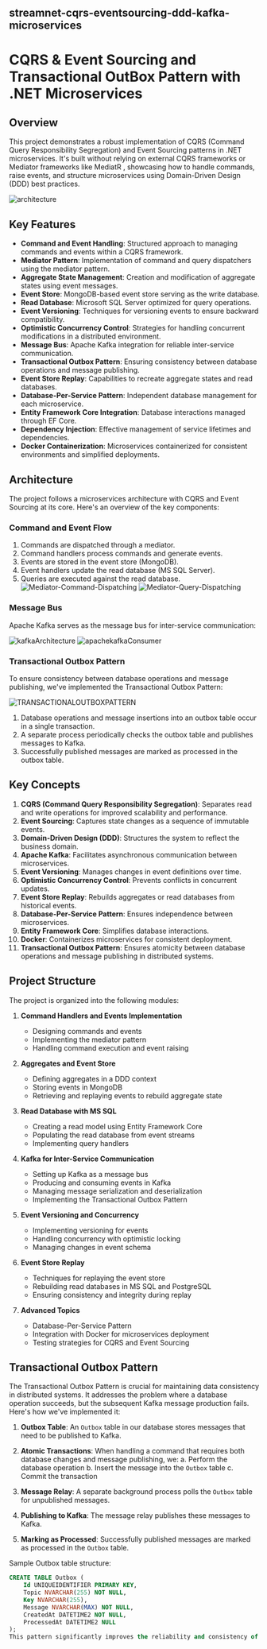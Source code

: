 ## streamnet-cqrs-eventsourcing-ddd-kafka-microservices

# CQRS &  Event Sourcing and Transactional OutBox Pattern with .NET Microservices

## Overview

This project demonstrates a robust implementation of CQRS (Command Query Responsibility Segregation) and Event Sourcing patterns in .NET microservices. It's built without relying on external CQRS frameworks or Mediator frameworks like MediatR , showcasing how to handle commands, raise events, and structure microservices using Domain-Driven Design (DDD) best practices.

![architecture](https://github.com/user-attachments/assets/1883fce9-0113-4b90-bf09-a87c2e8a67a4)

## Key Features

- **Command and Event Handling**: Structured approach to managing commands and events within a CQRS framework.
- **Mediator Pattern**: Implementation of command and query dispatchers using the mediator pattern.
- **Aggregate State Management**: Creation and modification of aggregate states using event messages.
- **Event Store**: MongoDB-based event store serving as the write database.
- **Read Database**: Microsoft SQL Server optimized for query operations.
- **Event Versioning**: Techniques for versioning events to ensure backward compatibility.
- **Optimistic Concurrency Control**: Strategies for handling concurrent modifications in a distributed environment.
- **Message Bus**: Apache Kafka integration for reliable inter-service communication.
- **Transactional Outbox Pattern**: Ensuring consistency between database operations and message publishing.
- **Event Store Replay**: Capabilities to recreate aggregate states and read databases.
- **Database-Per-Service Pattern**: Independent database management for each microservice.
- **Entity Framework Core Integration**: Database interactions managed through EF Core.
- **Dependency Injection**: Effective management of service lifetimes and dependencies.
- **Docker Containerization**: Microservices containerized for consistent environments and simplified deployments.

## Architecture

The project follows a microservices architecture with CQRS and Event Sourcing at its core. Here's an overview of the key components:

### Command and Event Flow

1. Commands are dispatched through a mediator.
2. Command handlers process commands and generate events.
3. Events are stored in the event store (MongoDB).
4. Event handlers update the read database (MS SQL Server).
5. Queries are executed against the read database.
![Mediator-Command-Dispatching](https://github.com/user-attachments/assets/77245768-08cf-4b43-814b-dd7e85e375b9)
![Mediator-Query-Dispatching](https://github.com/user-attachments/assets/264bf377-dff7-44fa-baf7-f0b295c585eb)

### Message Bus

Apache Kafka serves as the message bus for inter-service communication:

![kafkaArchitecture](https://github.com/user-attachments/assets/6390c35b-80bf-4cb2-9e0a-ba596586bfcb)
![apachekafkaConsumer](https://github.com/user-attachments/assets/bf4af436-9e29-4b4e-b628-4fafba1f7bad)

### Transactional Outbox Pattern

To ensure consistency between database operations and message publishing, we've implemented the Transactional Outbox Pattern:

![TRANSACTIONALOUTBOXPATTERN](https://github.com/user-attachments/assets/0d11e493-f52c-45fc-8801-b237f5ab86c8)

1. Database operations and message insertions into an outbox table occur in a single transaction.
2. A separate process periodically checks the outbox table and publishes messages to Kafka.
3. Successfully published messages are marked as processed in the outbox table.

## Key Concepts

1. **CQRS (Command Query Responsibility Segregation)**: Separates read and write operations for improved scalability and performance.
2. **Event Sourcing**: Captures state changes as a sequence of immutable events.
3. **Domain-Driven Design (DDD)**: Structures the system to reflect the business domain.
4. **Apache Kafka**: Facilitates asynchronous communication between microservices.
5. **Event Versioning**: Manages changes in event definitions over time.
6. **Optimistic Concurrency Control**: Prevents conflicts in concurrent updates.
7. **Event Store Replay**: Rebuilds aggregates or read databases from historical events.
8. **Database-Per-Service Pattern**: Ensures independence between microservices.
9. **Entity Framework Core**: Simplifies database interactions.
10. **Docker**: Containerizes microservices for consistent deployment.
11. **Transactional Outbox Pattern**: Ensures atomicity between database operations and message publishing in distributed systems.

## Project Structure

The project is organized into the following modules:


1. **Command Handlers and Events Implementation**
   - Designing commands and events
   - Implementing the mediator pattern
   - Handling command execution and event raising

2. **Aggregates and Event Store**
   - Defining aggregates in a DDD context
   - Storing events in MongoDB
   - Retrieving and replaying events to rebuild aggregate state

3. **Read Database with MS SQL**
   - Creating a read model using Entity Framework Core
   - Populating the read database from event streams
   - Implementing query handlers

4. **Kafka for Inter-Service Communication**
   - Setting up Kafka as a message bus
   - Producing and consuming events in Kafka
   - Managing message serialization and deserialization
   - Implementing the Transactional Outbox Pattern

5. **Event Versioning and Concurrency**
   - Implementing versioning for events
   - Handling concurrency with optimistic locking
   - Managing changes in event schema

6. **Event Store Replay**
   - Techniques for replaying the event store
   - Rebuilding read databases in MS SQL and PostgreSQL
   - Ensuring consistency and integrity during replay

7. **Advanced Topics**
   - Database-Per-Service Pattern
   - Integration with Docker for microservices deployment
   - Testing strategies for CQRS and Event Sourcing


## Transactional Outbox Pattern

The Transactional Outbox Pattern is crucial for maintaining data consistency in distributed systems. It addresses the problem where a database operation succeeds, but the subsequent Kafka message production fails. Here's how we've implemented it:

1. **Outbox Table**: An `Outbox` table in our database stores messages that need to be published to Kafka.

2. **Atomic Transactions**: When handling a command that requires both database changes and message publishing, we:
   a. Perform the database operation
   b. Insert the message into the `Outbox` table
   c. Commit the transaction

3. **Message Relay**: A separate background process polls the `Outbox` table for unpublished messages.

4. **Publishing to Kafka**: The message relay publishes these messages to Kafka.

5. **Marking as Processed**: Successfully published messages are marked as processed in the `Outbox` table.

Sample Outbox table structure:

```sql
CREATE TABLE Outbox (
    Id UNIQUEIDENTIFIER PRIMARY KEY,
    Topic NVARCHAR(255) NOT NULL,
    Key NVARCHAR(255),
    Message NVARCHAR(MAX) NOT NULL,
    CreatedAt DATETIME2 NOT NULL,
    ProcessedAt DATETIME2 NULL
);
This pattern significantly improves the reliability and consistency of our event-driven microservices architecture.

